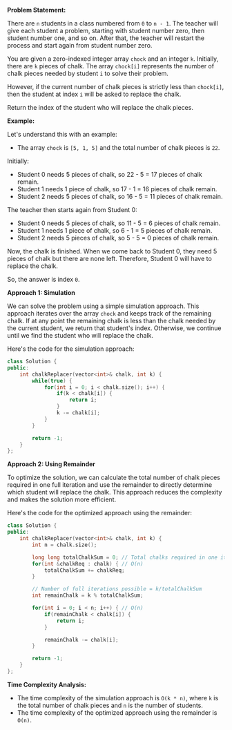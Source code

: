 
**Problem Statement:**

There are `n` students in a class numbered from `0` to `n - 1`. The teacher will give each student a problem, starting with student number zero, then student number one, and so on. After that, the teacher will restart the process and start again from student number zero.

You are given a zero-indexed integer array `chock` and an integer `k`. Initially, there are `k` pieces of chalk. The array `chock[i]` represents the number of chalk pieces needed by student `i` to solve their problem.

However, if the current number of chalk pieces is strictly less than `chock[i]`, then the student at index `i` will be asked to replace the chalk.

Return the index of the student who will replace the chalk pieces.

**Example:**

Let's understand this with an example:
- The array `chock` is `[5, 1, 5]` and the total number of chalk pieces is `22`.

Initially:
- Student 0 needs 5 pieces of chalk, so 22 - 5 = 17 pieces of chalk remain.
- Student 1 needs 1 piece of chalk, so 17 - 1 = 16 pieces of chalk remain.
- Student 2 needs 5 pieces of chalk, so 16 - 5 = 11 pieces of chalk remain.

The teacher then starts again from Student 0:
- Student 0 needs 5 pieces of chalk, so 11 - 5 = 6 pieces of chalk remain.
- Student 1 needs 1 piece of chalk, so 6 - 1 = 5 pieces of chalk remain.
- Student 2 needs 5 pieces of chalk, so 5 - 5 = 0 pieces of chalk remain.

Now, the chalk is finished. When we come back to Student 0, they need 5 pieces of chalk but there are none left. Therefore, Student 0 will have to replace the chalk.

So, the answer is index `0`.

**Approach 1: Simulation**

We can solve the problem using a simple simulation approach. This approach iterates over the array `chock` and keeps track of the remaining chalk. If at any point the remaining chalk is less than the chalk needed by the current student, we return that student's index. Otherwise, we continue until we find the student who will replace the chalk.

Here's the code for the simulation approach:

```cpp
class Solution {
public:
    int chalkReplacer(vector<int>& chalk, int k) {
        while(true) {
            for(int i = 0; i < chalk.size(); i++) {
                if(k < chalk[i]) {
                    return i;
                }
                k -= chalk[i];
            }
        }

        return -1;
    }
};
```

**Approach 2: Using Remainder**

To optimize the solution, we can calculate the total number of chalk pieces required in one full iteration and use the remainder to directly determine which student will replace the chalk. This approach reduces the complexity and makes the solution more efficient.

Here's the code for the optimized approach using the remainder:

```cpp
class Solution {
public:
    int chalkReplacer(vector<int>& chalk, int k) {
        int n = chalk.size();

        long long totalChalkSum = 0; // Total chalks required in one iteration
        for(int &chalkReq : chalk) { // O(n)
            totalChalkSum += chalkReq;
        }

        // Number of full iterations possible = k/totalChalkSum
        int remainChalk = k % totalChalkSum;

        for(int i = 0; i < n; i++) { // O(n)
            if(remainChalk < chalk[i]) {
                return i;
            }

            remainChalk -= chalk[i];
        }

        return -1;
    }
};
```


**Time Complexity Analysis:**

- The time complexity of the simulation approach is `O(k * n)`, where `k` is the total number of chalk pieces and `n` is the number of students.
- The time complexity of the optimized approach using the remainder is `O(n)`.

